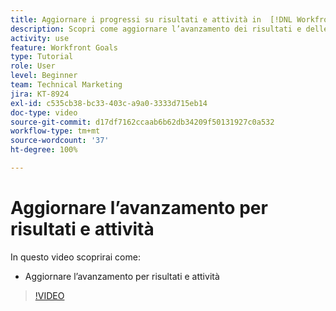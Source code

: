 ```yaml
---
title: Aggiornare i progressi su risultati e attività in  [!DNL Workfront Goals]
description: Scopri come aggiornare l’avanzamento dei risultati e delle attività in  [!DNL Workfront Goals].
activity: use
feature: Workfront Goals
type: Tutorial
role: User
level: Beginner
team: Technical Marketing
jira: KT-8924
exl-id: c535cb38-bc33-403c-a9a0-3333d715eb14
doc-type: video
source-git-commit: d17df7162ccaab6b62db34209f50131927c0a532
workflow-type: tm+mt
source-wordcount: '37'
ht-degree: 100%

---
```


# Aggiornare l’avanzamento per risultati e attività

In questo video scoprirai come:

* Aggiornare l’avanzamento per risultati e attività

>[!VIDEO](https://video.tv.adobe.com/v/335196/?quality=12&learn=on&enablevpops)
